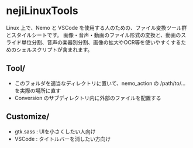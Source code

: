 # nejiLinuxTools
Linux 上で、Nemo と VSCode を使用する人のための、ファイル変換ツール群とスタイルシートです。
画像・音声・動画のファイル形式の変換と、動画のスライド単位分割、音声の楽器別分割、画像の拡大やOCR等を使いやすくするためのシェルスクリプトが含まれます。

## Tool/
- このフォルダを適当なディレクトリに置いて、nemo_action の /path/to/... を実際の場所に直す
- Conversion のサブディレクトリ内に外部のファイルを配置する

## Customize/
- gtk.sass : UIを小さくしたい人向け
- VSCode : タイトルバーを消したい方向け
